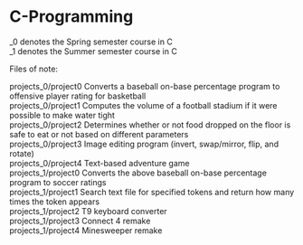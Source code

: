 # C-Programming

_0 denotes the Spring semester course in C<br/>
_1 denotes the Summer semester course in C<br/>

Files of note:

projects_0/project0 Converts a baseball on-base percentage program to offensive player rating for basketball <br/>
projects_0/project1 Computes the volume of a football stadium if it were possible to make water tight<br/>
projects_0/project2 Determines whether or not food dropped on the floor is safe to eat or not based on different parameters<br/>
projects_0/project3 Image editing program (invert, swap/mirror, flip, and rotate)<br/>
projects_0/project4 Text-based adventure game<br/>
projects_1/project0 Converts the above baseball on-base percentage program to soccer ratings<br/>
projects_1/project1 Search text file for specified tokens and return how many times the token appears<br/>
projects_1/project2 T9 keyboard converter<br/>
projects_1/project3 Connect 4 remake<br/>
projects_1/project4 Minesweeper remake<br/>
